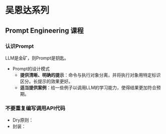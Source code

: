 # 吴恩达系列

## Prompt Engineering 课程

### 认识Prompt

LLM是金矿，则Prompt是钥匙。

- Prompt的设计模式
    - **提供清晰、明确的提示**：命令与执行对象分离，并将执行对象用特定标识区分。长提示的效果更好。
    - **适当提供案例**：给一些例子以调用LLM的学习能力，使得结果更加符合预期。

### 不要重复编写调用API代码
- Dry原则：
- 封装：
